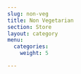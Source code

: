 ```yaml
---
slug: non-veg
title: Non Vegetarian
section: Store
layout: category
menu:
  categories:
    weight: 5

---
```

